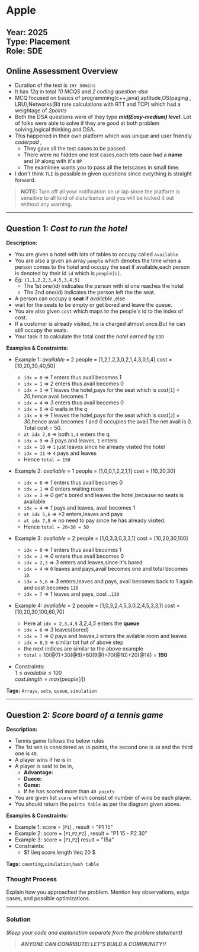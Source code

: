 # Apple

**Year:** 2025  
**Type:** Placement  
**Role:** SDE
---

## Online Assessment Overview  

- Duration of the test is `1Hr 50mins`
- It has *12q* in total *10 MCQS* and *2 coding question-dsa*
- MCQ focused on basics of programming(c++,java),aptitude,OS(paging , LRU),Networks(Bit rate calculations with RTT and TCP) which had a weightage of *2points*
- Both the DSA questions were of they type ***mid(Easy-medium) level***. Lot of folks were able to solve if they are good at both problem solving,logical thinking and DSA. 
- This happened in their own platform which was unique and user friendly *coderpad* ,
  - They gave all the test cases to be passed.
  - There were no hidden one test cases,each tets case had a **name** and `IP` along with it's `OP`
  - The examiniee wants you to pass all the tetscases in small time.
- I don't think `TLE` is possible in given questions since eveything is straight forward.
  
> **NOTE:** Turn off all your notification on ur lap since the platform is sensitive to all kind of disturbance and you will be kicked it out without any warning.  

---

## Question 1: *Cost to run the hotel*  
**Description:**  

- You are given a hotel with lots of tables to occupy called `available`
- You are also a given an array `people` which denotes the time when a person comes to the hotel and occupy the seat if available,each person is denoted by  their id
  `id` which is `people[i]`.
- *Eg:* `[1,1,2,2,3,4,5,3,4,5]`
  - The 1st one(id) indicates the person with id one reaches the hotel
  - The 2nd one(id) indicates the person left the the seat.
- A person can occupy a **seat** if *available* ,else
- wait for the seats to be empty or get bored and leave the queue.
- You are also given `cost` which maps to the people's id to the index of cost.
- If a customer is already visited, he is charged atmost once.But he can still occupy the seats. 
- Your task it to calculate the total cost the *hotel earned* by `EOD`
  
**Examples & Constraints:**  
- Example 1: *available* = 2  people = [1,2,1,2,3,0,2,1,4,3,0,1,4] cost = [10,20,30,40,50]
    - `idx = 0` => *1* enters thus avail becomes 1
    -  `idx = 1` => *2* enters thus avail becomes 0
    -  `idx = 3` => *1* leaves the hotel,pays for the seat which is cost[`1`] = *20*,hence avail becomes *1*
    -  `idx = 4` => *3* enters thus avail becomes 0
    -  `idx = 5` => *0* waits in the q
    -  `idx = 6` =>  *1* leaves the hotel,pays for the seat which is cost[`2`] = *30*,hence avail becomes *1* and *0* occupies the avail.The net avail is 0. Total cost = 50.
    -  `at idx 7,8` => both `1,4` enters the q
    -  `idx = 9` => *3* pays and leaves, `1` enters
    -  `idx = 10` => `1` just leaves since he already visited the hotel
    -  `idx = 11` => `4` pays and leaves
    -  Hence `total = 150`
      
- Example 2: *available* = 1  people = [1,0,0,1,2,2,1,1] cost = [10,20,30]
    - `idx = 0` => *1* enters thus avail becomes 0
    - `idx = 1` => *0* enters waiting room
    - `idx = 3` => *0* get's bored and leaves the hotel,because no seats is available
    - `idx = 4` => *1* pays and leaves, avail becomes 1
    - `at idx 5,6` => *2 enters,leaves and pays
    - `at idx 7,8` => no need to pay since he has already visited.
    - Hence `total = 20+30 = 50`

- Example 3: *available* = 2  people = [1,0,3,3,0,3,3,1] cost = [10,20,30,100]
  - `idx = 0` => *1* enters thus avail becomes 1
  - `idx = 1` => *0* enters thus avail becomes 0
  - `idx = 2,3` => *3* enters and leaves,since it's bored
  - `idx = 4` => `0` leaves and pays,avail becomes one and total becomes `10`.
  - `idx = 5,6` => *3* enters,leaves and pays, avail becomes back to 1 again and cost becomes `110`
  - `idx = 7` => *1* leaves and pays,  cost ..`130`
- Example 4: *available* = 2  people = [1,0,3,2,4,5,3,0,2,4,5,3,3,1] cost = [10,20,30,100,60,70]
  - Here at `idx = 2,3,4,5` *3,2,4,5* enters the **queue**
  -  `idx = 6` => *3* leaves(bored)
  -  `idx = 7` => *0* pays and leaves,`2` enters the avilable room and leaves
  -  `idx = 8,9` => similar tot hat of above step
  -  the next indices are similar to the above example
  -  `total` = 10(@7)+30(@8)+60(9@)+70(@10)+20(@14) = **190** 
- Constraints:
  <br>
  $1 \leq available \leq 100$
  <br>
  $cost.length = max(people[i])$  

**Tags:**  `Arrays`, `sets`, `queue`, `simulation`



---

## Question 2: *Score board of a tennis game*  
**Description:**  

- Tennis game follows the below rules
- The 1st win is considered as `15` points, the second one is `30` and the third one is `40`.
- A player wins if he is in 
- A player is said to be in,
    - **Advantage:** 
    - **Duece:**
    - **Game:**
    - If he has scored more than `40 points`
- You are given list `score` which consist of number of wins be each player.
- You should return the `points table` as per the diagram given above.
  
**Examples & Constraints:**  
- Example 1:  score = [`P1`] , result = "P1 15" 
- Example 2:  score = [`P1`,`P2`,`P2`] , result = "P1 15 - P2 30" 
- Example 3:  score = [`P1`,`P2`] result = "15a"
- Constraints:
    - $1 \leq score.length \leq 20 $

**Tags:**  `counting`,`simulation`,`hash table`




### Thought Process  
Explain how you approached the problem. Mention key observations, edge cases, and possible optimizations.  

---

### Solution  
*(Keep your code and explanation separate from the problem statement)*  


> ***ANYONE CAN CONRIBUTE! LET'S BUILD A COMMUNITY!!***
